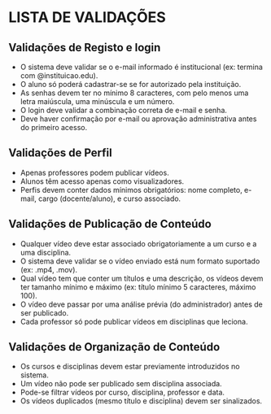 # LISTA DE VALIDAÇÕES

## Validações de Registo e login
- O sistema deve validar se o e-mail informado é institucional (ex: termina com @instituicao.edu).
- O aluno só poderá cadastrar-se se for autorizado pela instituição.
- As senhas devem ter no mínimo 8 caracteres, com pelo menos uma letra maiúscula, uma minúscula e um número.
- O login deve validar a combinação correta de e-mail e senha.
- Deve haver confirmação por e-mail ou aprovação administrativa antes do primeiro acesso.

## Validações de Perfil
- Apenas professores podem publicar vídeos.
- Alunos têm acesso apenas como visualizadores.
- Perfis devem conter dados mínimos obrigatórios: nome completo, e-mail, cargo (docente/aluno), e curso associado.

## Validações de Publicação de Conteúdo
- Qualquer vídeo deve estar associado obrigatoriamente a um curso e a uma disciplina.
- O sistema deve validar se o vídeo enviado está num formato suportado (ex: .mp4, .mov).
- Qual vídeo tem que conter um títulos e uma descrição, os vídeos devem ter tamanho mínimo e máximo (ex: título mínimo 5 caracteres, máximo 100).
- O vídeo deve passar por uma análise prévia (do administrador) antes de ser publicado.
- Cada professor só pode publicar vídeos em disciplinas que leciona.

## Validações de Organização de Conteúdo
- Os cursos e disciplinas devem estar previamente introduzidos no sistema.
- Um vídeo não pode ser publicado sem disciplina associada.
- Pode-se filtrar vídeos por curso, disciplina, professor e data.
- Os vídeos duplicados (mesmo título e disciplina) devem ser sinalizados.

